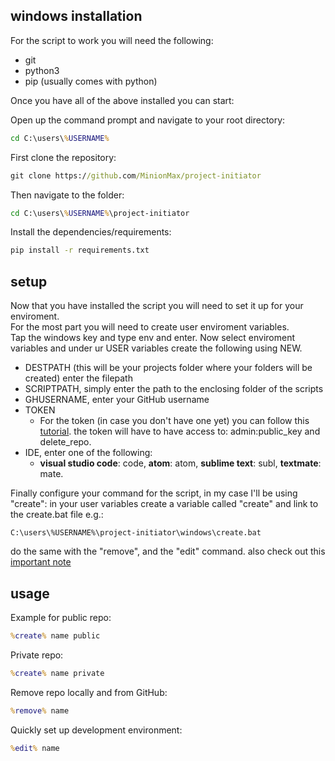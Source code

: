 ## windows installation
For the script to work you will need the following:
- git
- python3
- pip (usually comes with python)

Once you have all of the above installed you can start:

Open up the command prompt and navigate to your root directory:
```cmd
cd C:\users\%USERNAME%
```
First clone the repository:
```cmd
git clone https://github.com/MinionMax/project-initiator
```
Then navigate to the folder:
```cmd
cd C:\users\%USERNAME%\project-initiator
```
Install the dependencies/requirements:
```cmd
pip install -r requirements.txt
```

## setup
Now that you have installed the script you will need to set it up for your enviroment.<br/>
For the most part you will need to create user enviroment variables.<br/>
Tap the windows key and type env and enter. Now select enviroment variables and under ur USER variables create the following using NEW.<br/>
- DESTPATH (this will be your projects folder where your folders will be created) enter the filepath
- SCRIPTPATH, simply enter the path to the enclosing folder of the scripts
- GHUSERNAME, enter your GitHub username
- TOKEN
  - For the token (in case you don't have one yet) you can follow this [tutorial](https://docs.github.com/en/free-pro-team@latest/github/authenticating-to-github/creating-a-personal-access-token). the token will have to have access to: admin:public_key and delete_repo.
- IDE, enter one of the following:
  - __visual studio code__: code, __atom__: atom, __sublime text__: subl, __textmate__: mate.<br/>
 
Finally configure your command for the script, in my case I'll be using "create":
in your user variables create a variable called "create" and link to the create.bat file e.g.:
```
C:\users\%USERNAME%\project-initiator\windows\create.bat
```
do the same with the "remove", and the "edit" command.
also check out this [important note](https://github.com/MinionMax/project-initiator#important-note)

## usage

Example for public repo:
```cmd
%create% name public
```
Private repo:
```cmd
%create% name private
```
Remove repo locally and from GitHub:
```cmd
%remove% name
```
Quickly set up development environment:
```cmd
%edit% name
```